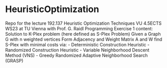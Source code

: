 # HeuristicOptimization
Repo for the lecture 192.137 Heuristic Optimization Techniques VU 4.5ECTS WS23 at TU Vienna
with Prof. G. Raidl
Programming Exercise 1 content:
  Solution to K-Plex problem (here defined as S-Plex Problem)
  Given a Graph G with n weighted vertices
  Form Adjacency and Weight Matrix A and W
  find S-Plex with minimal costs via:
    - Deterministic Construction Heuristic
    - Randomized Construction Heuristic
    - Variable Neighborhood Descent Method (VNS)
    - Greedy Randomized Adaptive Neighborhood Search (GRASP)
  
